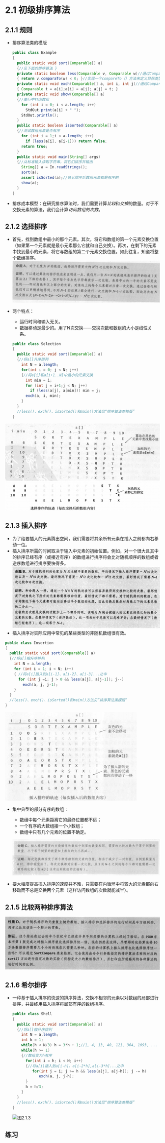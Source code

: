 # 2.1 初级排序算法
## 2.1.1 规则
- 排序算法类的模版
  ```java
  public class Example
  {
    public static void sort(Comparable[] a)
    {//见下面的排序算法 }
    private static boolean less(Comparable v, Comparable w)//通过Comparable接口实现，对元素进行比较
    { return v.comparaTo(w) < 0; }//实现一个compareTo（）方法来定义目标类型对象的自然次序
    private static void exch(Comparable[] a, int i, int j)//通过Comparable接口实现，将元素交换位置
    { Comparable t = a[i];a[i] = a[j]; a[j] = t; }
    private static void show(Comparable[] a)
    {//单行中打印数组
      for (int i = 0; i < a.length; i++)
        StdOut.print(a[i] + " ");
      StdOut.println();
    }
    public static boolean isSorted(Comparable[] a)
    {//测试数组元素是否有序
      for (int i = 1;i < a.length; i++)
        if (less(a[i], a[i-1])) return false;
      return true;
    }
    public static void main(String[] args)
    {//从标准输入读取字符串，将它们排序并输出
      String[] a = In.readStrings();
      sort(a);
      assert isSorted(a);//确认排序后数组元素都是有序的
      show(a);
    }
  }
  ```
- 排序成本模型：在研究排序算法时，我们需要计算*比较*和*交换*的数量。对于不交换元素的算法，我们会计算*访问数组的次数*。

## 2.1.2 选择排序
- 首先，找到数组中最小的那个元素。其次，将它和数组的第一个元素交换位置（如果第一个元素就是最小元素那么它就和自己交换）。再次，在剩下的元素中找到最小的元素，将它与数组的第二个元素交换位置。如此往复，知道将整个数组排序。
![命题a](/assets/命题a.png)
- 两个特点：
  - 运行时间和输入无关。
  - 数据移动是最少的。用了N次交换——交换次数和数组的大小是线性关系。

  ```java
  public class Selection
  {
    public static void sort(Comparable[] a)
    {//将a[]升序排列
      int N = a.length;
      for(int i = 0; j < N; j++)
      {//将a[i]和a[i+1..N]中最小的元素交换
        int min = i;
        for (int j = i+1;j < N; j++)
          if (less(a[j], a[min])) min = j;
        exch(a, i, min);
      }
    }
    //less()、exch()、isSorted()和main()方法见“排序算法类模版”
  }
  ```
![算法2.1图](/assets/算法2.1图.png)
![算法2.1图续](/assets/算法2.1图续.png)
## 2.1.3 插入排序
- 为了给要插入的元素腾出空间，我们需要将其余所有元素在插入之前都向右移动一位。
- 插入排序所需的时间取决于输入中元素的初始位置。例如，对一个很大且其中的排序已经有序（或接近有序）的数组进行排序将会比对随机顺序的数组或者逆序数组进行排序要快得多。
  ![命题b2.1.3](/assets/命题b2.1.3.png)
- 插入排序对实际应用中常见的某些类型的非随机数组很有效。
```java
public class Insertion
{
  public static void sort(Comparable[] a)
  {//将a[]按升序排列
    int N = a.length;
    for (int i = 1; i < N; i++)
    { //将a[i]插入到a[i-1]、a[i-2]、a[i-3]...之中
      for (int j =i; j > 0 && less(a[j], a[j-1]); j--)
        exch(a, j, j-1);
    }
  }
  //less()、exch()、isSorted()和main()方法见“排序算法类模版”
}
```
![算法2.2图](/assets/算法2.2图.png)
- 集中典型的部分有序的数组：
  - 数组中每个元素距离它的最终位置都不远；
  - 一个有序的大数组接一个小数组；
  - 数组中只有几个元素的位置不确定。

  ![命题c2.13](/assets/命题c2.13.png)
- 要大幅度提高插入排序的速度并不难，只需要在内循环中将较大的元素都向右移动而不总是交换两个元素（这样访问数组的次数就能减半）。
## 2.1.5 比较两种排序算法
![性质d2.1.5](/assets/性质d2.1.5.png)

## 2.1.6 希尔排序
- 一种基于插入排序的快速的排序算法，交换不相邻的元素以对数组的局部进行排序，并最终用插入排序将局部有序的数组排序。
  ```java
  public class Shell
  {
    public static void sort(Comparable[] a)
    {//将a[]按升序排列
      int N = a.length;
      int h = 1;
      while(h < N/3) h = 3*h + 1;//1, 4, 13, 40, 121, 364, 1093, ...
      while(h >= 1)
      {//数组变为h有序
        for(int i = h; i < N; i++)
        {//将a[i]插入到a[i-h]、a[i-2*h],a[i-3*h]...之中
           for(int j = i; j >= h && less(a[j], a[j-h]); j -= h)
              exch(a, j, j-h);
        }
        h = h/3;
      }
    }
    //less()、exch()、isSorted()和main()方法见“排序算法类模版”
  }
  ```
  ![图2.1.3](/assets/图2.1.3.png)

## 练习
